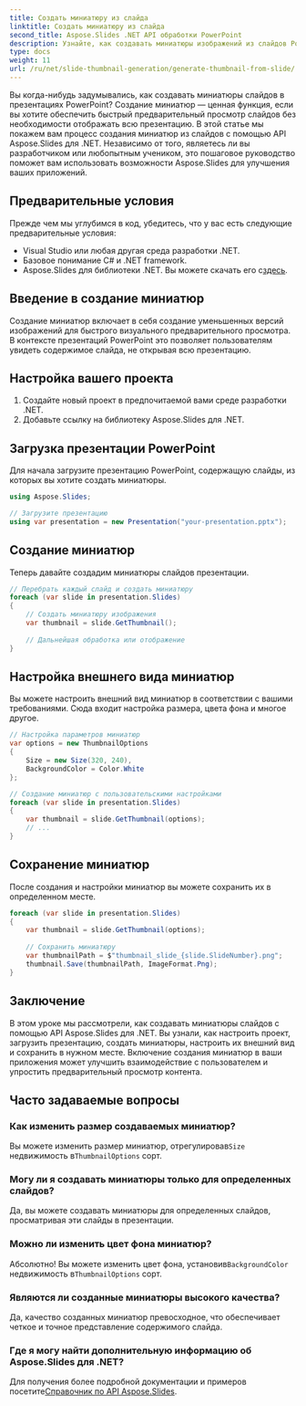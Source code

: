 ```yaml
---
title: Создать миниатюру из слайда
linktitle: Создать миниатюру из слайда
second_title: Aspose.Slides .NET API обработки PowerPoint
description: Узнайте, как создавать миниатюры изображений из слайдов PowerPoint с помощью Aspose.Slides для .NET. Пошаговое руководство с исходным кодом. Улучшите взаимодействие с пользователем с помощью предварительного просмотра слайдов.
type: docs
weight: 11
url: /ru/net/slide-thumbnail-generation/generate-thumbnail-from-slide/
---
```


Вы когда-нибудь задумывались, как создавать миниатюры слайдов в презентациях PowerPoint? Создание миниатюр — ценная функция, если вы хотите обеспечить быстрый предварительный просмотр слайдов без необходимости отображать всю презентацию. В этой статье мы покажем вам процесс создания миниатюр из слайдов с помощью API Aspose.Slides для .NET. Независимо от того, являетесь ли вы разработчиком или любопытным учеником, это пошаговое руководство поможет вам использовать возможности Aspose.Slides для улучшения ваших приложений.

## Предварительные условия

Прежде чем мы углубимся в код, убедитесь, что у вас есть следующие предварительные условия:

- Visual Studio или любая другая среда разработки .NET.
- Базовое понимание C# и .NET framework.
-  Aspose.Slides для библиотеки .NET. Вы можете скачать его с[здесь](https://releases.aspose.com/slides/net/).

## Введение в создание миниатюр

Создание миниатюр включает в себя создание уменьшенных версий изображений для быстрого визуального предварительного просмотра. В контексте презентаций PowerPoint это позволяет пользователям увидеть содержимое слайда, не открывая всю презентацию.

## Настройка вашего проекта

1. Создайте новый проект в предпочитаемой вами среде разработки .NET.
2. Добавьте ссылку на библиотеку Aspose.Slides для .NET.

## Загрузка презентации PowerPoint

Для начала загрузите презентацию PowerPoint, содержащую слайды, из которых вы хотите создать миниатюры.

```csharp
using Aspose.Slides;

// Загрузите презентацию
using var presentation = new Presentation("your-presentation.pptx");
```

## Создание миниатюр

Теперь давайте создадим миниатюры слайдов презентации.

```csharp
// Перебрать каждый слайд и создать миниатюру
foreach (var slide in presentation.Slides)
{
    // Создать миниатюру изображения
    var thumbnail = slide.GetThumbnail();
    
    // Дальнейшая обработка или отображение
}
```

## Настройка внешнего вида миниатюр

Вы можете настроить внешний вид миниатюр в соответствии с вашими требованиями. Сюда входит настройка размера, цвета фона и многое другое.

```csharp
// Настройка параметров миниатюр
var options = new ThumbnailOptions
{
    Size = new Size(320, 240),
    BackgroundColor = Color.White
};

// Создание миниатюр с пользовательскими настройками
foreach (var slide in presentation.Slides)
{
    var thumbnail = slide.GetThumbnail(options);
    // ...
}
```

## Сохранение миниатюр

После создания и настройки миниатюр вы можете сохранить их в определенном месте.

```csharp
foreach (var slide in presentation.Slides)
{
    var thumbnail = slide.GetThumbnail(options);
    
    // Сохранить миниатюру
    var thumbnailPath = $"thumbnail_slide_{slide.SlideNumber}.png";
    thumbnail.Save(thumbnailPath, ImageFormat.Png);
}
```

## Заключение

В этом уроке мы рассмотрели, как создавать миниатюры слайдов с помощью API Aspose.Slides для .NET. Вы узнали, как настроить проект, загрузить презентацию, создать миниатюры, настроить их внешний вид и сохранить в нужном месте. Включение создания миниатюр в ваши приложения может улучшить взаимодействие с пользователем и упростить предварительный просмотр контента.

## Часто задаваемые вопросы

### Как изменить размер создаваемых миниатюр?

 Вы можете изменить размер миниатюр, отрегулировав`Size` недвижимость в`ThumbnailOptions` сорт.

### Могу ли я создавать миниатюры только для определенных слайдов?

Да, вы можете создавать миниатюры для определенных слайдов, просматривая эти слайды в презентации.

### Можно ли изменить цвет фона миниатюр?

 Абсолютно! Вы можете изменить цвет фона, установив`BackgroundColor` недвижимость в`ThumbnailOptions` сорт.

### Являются ли созданные миниатюры высокого качества?

Да, качество созданных миниатюр превосходное, что обеспечивает четкое и точное представление содержимого слайда.

### Где я могу найти дополнительную информацию об Aspose.Slides для .NET?

 Для получения более подробной документации и примеров посетите[Справочник по API Aspose.Slides](https://reference.aspose.com/slides/net/).
